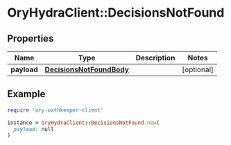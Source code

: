 # OryHydraClient::DecisionsNotFound

## Properties

| Name | Type | Description | Notes |
| ---- | ---- | ----------- | ----- |
| **payload** | [**DecisionsNotFoundBody**](DecisionsNotFoundBody.md) |  | [optional] |

## Example

```ruby
require 'ory-oathkeeper-client'

instance = OryHydraClient::DecisionsNotFound.new(
  payload: null
)
```


